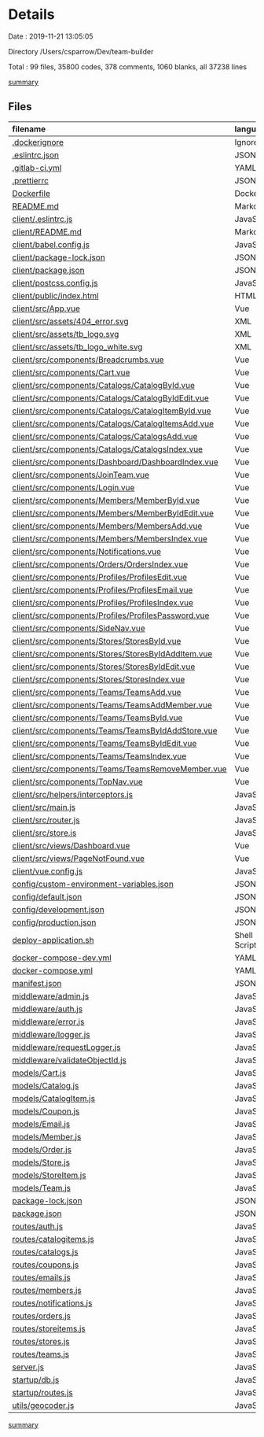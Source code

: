 # Details

Date : 2019-11-21 13:05:05

Directory /Users/csparrow/Dev/team-builder

Total : 99 files,  35800 codes, 378 comments, 1060 blanks, all 37238 lines

[summary](results.md)

## Files
| filename | language | code | comment | blank | total |
| :--- | :--- | ---: | ---: | ---: | ---: |
| [.dockerignore](file:///Users/csparrow/Dev/team-builder/.dockerignore) | Ignore | 3 | 0 | 0 | 3 |
| [.eslintrc.json](file:///Users/csparrow/Dev/team-builder/.eslintrc.json) | JSON | 7 | 0 | 1 | 8 |
| [.gitlab-ci.yml](file:///Users/csparrow/Dev/team-builder/.gitlab-ci.yml) | YAML | 39 | 13 | 6 | 58 |
| [.prettierrc](file:///Users/csparrow/Dev/team-builder/.prettierrc) | JSON | 4 | 0 | 1 | 5 |
| [Dockerfile](file:///Users/csparrow/Dev/team-builder/Dockerfile) | Dockerfile | 9 | 0 | 4 | 13 |
| [README.md](file:///Users/csparrow/Dev/team-builder/README.md) | Markdown | 2 | 0 | 2 | 4 |
| [client/.eslintrc.js](file:///Users/csparrow/Dev/team-builder/client/.eslintrc.js) | JavaScript | 14 | 0 | 1 | 15 |
| [client/README.md](file:///Users/csparrow/Dev/team-builder/client/README.md) | Markdown | 23 | 0 | 7 | 30 |
| [client/babel.config.js](file:///Users/csparrow/Dev/team-builder/client/babel.config.js) | JavaScript | 3 | 0 | 1 | 4 |
| [client/package-lock.json](file:///Users/csparrow/Dev/team-builder/client/package-lock.json) | JSON | 12,940 | 0 | 1 | 12,941 |
| [client/package.json](file:///Users/csparrow/Dev/team-builder/client/package.json) | JSON | 50 | 0 | 1 | 51 |
| [client/postcss.config.js](file:///Users/csparrow/Dev/team-builder/client/postcss.config.js) | JavaScript | 5 | 0 | 1 | 6 |
| [client/public/index.html](file:///Users/csparrow/Dev/team-builder/client/public/index.html) | HTML | 46 | 2 | 2 | 50 |
| [client/src/App.vue](file:///Users/csparrow/Dev/team-builder/client/src/App.vue) | Vue | 206 | 0 | 29 | 235 |
| [client/src/assets/404_error.svg](file:///Users/csparrow/Dev/team-builder/client/src/assets/404_error.svg) | XML | 1 | 0 | 0 | 1 |
| [client/src/assets/tb_logo.svg](file:///Users/csparrow/Dev/team-builder/client/src/assets/tb_logo.svg) | XML | 269 | 1 | 1 | 271 |
| [client/src/assets/tb_logo_white.svg](file:///Users/csparrow/Dev/team-builder/client/src/assets/tb_logo_white.svg) | XML | 273 | 1 | 1 | 275 |
| [client/src/components/Breadcrumbs.vue](file:///Users/csparrow/Dev/team-builder/client/src/components/Breadcrumbs.vue) | Vue | 32 | 0 | 3 | 35 |
| [client/src/components/Cart.vue](file:///Users/csparrow/Dev/team-builder/client/src/components/Cart.vue) | Vue | 31 | 0 | 3 | 34 |
| [client/src/components/Catalogs/CatalogById.vue](file:///Users/csparrow/Dev/team-builder/client/src/components/Catalogs/CatalogById.vue) | Vue | 260 | 0 | 21 | 281 |
| [client/src/components/Catalogs/CatalogByIdEdit.vue](file:///Users/csparrow/Dev/team-builder/client/src/components/Catalogs/CatalogByIdEdit.vue) | Vue | 132 | 0 | 3 | 135 |
| [client/src/components/Catalogs/CatalogItemById.vue](file:///Users/csparrow/Dev/team-builder/client/src/components/Catalogs/CatalogItemById.vue) | Vue | 273 | 0 | 15 | 288 |
| [client/src/components/Catalogs/CatalogItemsAdd.vue](file:///Users/csparrow/Dev/team-builder/client/src/components/Catalogs/CatalogItemsAdd.vue) | Vue | 433 | 0 | 7 | 440 |
| [client/src/components/Catalogs/CatalogsAdd.vue](file:///Users/csparrow/Dev/team-builder/client/src/components/Catalogs/CatalogsAdd.vue) | Vue | 112 | 0 | 3 | 115 |
| [client/src/components/Catalogs/CatalogsIndex.vue](file:///Users/csparrow/Dev/team-builder/client/src/components/Catalogs/CatalogsIndex.vue) | Vue | 124 | 0 | 4 | 128 |
| [client/src/components/Dashboard/DashboardIndex.vue](file:///Users/csparrow/Dev/team-builder/client/src/components/Dashboard/DashboardIndex.vue) | Vue | 15 | 0 | 2 | 17 |
| [client/src/components/JoinTeam.vue](file:///Users/csparrow/Dev/team-builder/client/src/components/JoinTeam.vue) | Vue | 725 | 1 | 11 | 737 |
| [client/src/components/Login.vue](file:///Users/csparrow/Dev/team-builder/client/src/components/Login.vue) | Vue | 95 | 0 | 8 | 103 |
| [client/src/components/Members/MemberById.vue](file:///Users/csparrow/Dev/team-builder/client/src/components/Members/MemberById.vue) | Vue | 277 | 0 | 4 | 281 |
| [client/src/components/Members/MemberByIdEdit.vue](file:///Users/csparrow/Dev/team-builder/client/src/components/Members/MemberByIdEdit.vue) | Vue | 727 | 0 | 10 | 737 |
| [client/src/components/Members/MembersAdd.vue](file:///Users/csparrow/Dev/team-builder/client/src/components/Members/MembersAdd.vue) | Vue | 692 | 0 | 9 | 701 |
| [client/src/components/Members/MembersIndex.vue](file:///Users/csparrow/Dev/team-builder/client/src/components/Members/MembersIndex.vue) | Vue | 172 | 0 | 7 | 179 |
| [client/src/components/Notifications.vue](file:///Users/csparrow/Dev/team-builder/client/src/components/Notifications.vue) | Vue | 128 | 0 | 7 | 135 |
| [client/src/components/Orders/OrdersIndex.vue](file:///Users/csparrow/Dev/team-builder/client/src/components/Orders/OrdersIndex.vue) | Vue | 107 | 0 | 3 | 110 |
| [client/src/components/Profiles/ProfilesEdit.vue](file:///Users/csparrow/Dev/team-builder/client/src/components/Profiles/ProfilesEdit.vue) | Vue | 742 | 0 | 12 | 754 |
| [client/src/components/Profiles/ProfilesEmail.vue](file:///Users/csparrow/Dev/team-builder/client/src/components/Profiles/ProfilesEmail.vue) | Vue | 117 | 0 | 5 | 122 |
| [client/src/components/Profiles/ProfilesIndex.vue](file:///Users/csparrow/Dev/team-builder/client/src/components/Profiles/ProfilesIndex.vue) | Vue | 265 | 0 | 4 | 269 |
| [client/src/components/Profiles/ProfilesPassword.vue](file:///Users/csparrow/Dev/team-builder/client/src/components/Profiles/ProfilesPassword.vue) | Vue | 114 | 0 | 4 | 118 |
| [client/src/components/SideNav.vue](file:///Users/csparrow/Dev/team-builder/client/src/components/SideNav.vue) | Vue | 166 | 0 | 15 | 181 |
| [client/src/components/Stores/StoresById.vue](file:///Users/csparrow/Dev/team-builder/client/src/components/Stores/StoresById.vue) | Vue | 522 | 2 | 27 | 551 |
| [client/src/components/Stores/StoresByIdAddItem.vue](file:///Users/csparrow/Dev/team-builder/client/src/components/Stores/StoresByIdAddItem.vue) | Vue | 610 | 0 | 35 | 645 |
| [client/src/components/Stores/StoresByIdEdit.vue](file:///Users/csparrow/Dev/team-builder/client/src/components/Stores/StoresByIdEdit.vue) | Vue | 404 | 0 | 12 | 416 |
| [client/src/components/Stores/StoresIndex.vue](file:///Users/csparrow/Dev/team-builder/client/src/components/Stores/StoresIndex.vue) | Vue | 208 | 0 | 7 | 215 |
| [client/src/components/Teams/TeamsAdd.vue](file:///Users/csparrow/Dev/team-builder/client/src/components/Teams/TeamsAdd.vue) | Vue | 778 | 0 | 18 | 796 |
| [client/src/components/Teams/TeamsAddMember.vue](file:///Users/csparrow/Dev/team-builder/client/src/components/Teams/TeamsAddMember.vue) | Vue | 125 | 0 | 9 | 134 |
| [client/src/components/Teams/TeamsById.vue](file:///Users/csparrow/Dev/team-builder/client/src/components/Teams/TeamsById.vue) | Vue | 516 | 0 | 30 | 546 |
| [client/src/components/Teams/TeamsByIdAddStore.vue](file:///Users/csparrow/Dev/team-builder/client/src/components/Teams/TeamsByIdAddStore.vue) | Vue | 409 | 0 | 11 | 420 |
| [client/src/components/Teams/TeamsByIdEdit.vue](file:///Users/csparrow/Dev/team-builder/client/src/components/Teams/TeamsByIdEdit.vue) | Vue | 651 | 0 | 15 | 666 |
| [client/src/components/Teams/TeamsIndex.vue](file:///Users/csparrow/Dev/team-builder/client/src/components/Teams/TeamsIndex.vue) | Vue | 193 | 0 | 8 | 201 |
| [client/src/components/Teams/TeamsRemoveMember.vue](file:///Users/csparrow/Dev/team-builder/client/src/components/Teams/TeamsRemoveMember.vue) | Vue | 138 | 0 | 6 | 144 |
| [client/src/components/TopNav.vue](file:///Users/csparrow/Dev/team-builder/client/src/components/TopNav.vue) | Vue | 92 | 0 | 11 | 103 |
| [client/src/helpers/interceptors.js](file:///Users/csparrow/Dev/team-builder/client/src/helpers/interceptors.js) | JavaScript | 34 | 0 | 4 | 38 |
| [client/src/main.js](file:///Users/csparrow/Dev/team-builder/client/src/main.js) | JavaScript | 36 | 0 | 4 | 40 |
| [client/src/router.js](file:///Users/csparrow/Dev/team-builder/client/src/router.js) | JavaScript | 346 | 1 | 8 | 355 |
| [client/src/store.js](file:///Users/csparrow/Dev/team-builder/client/src/store.js) | JavaScript | 838 | 1 | 2 | 841 |
| [client/src/views/Dashboard.vue](file:///Users/csparrow/Dev/team-builder/client/src/views/Dashboard.vue) | Vue | 45 | 0 | 7 | 52 |
| [client/src/views/PageNotFound.vue](file:///Users/csparrow/Dev/team-builder/client/src/views/PageNotFound.vue) | Vue | 30 | 0 | 4 | 34 |
| [client/vue.config.js](file:///Users/csparrow/Dev/team-builder/client/vue.config.js) | JavaScript | 5 | 1 | 1 | 7 |
| [config/custom-environment-variables.json](file:///Users/csparrow/Dev/team-builder/config/custom-environment-variables.json) | JSON | 20 | 0 | 1 | 21 |
| [config/default.json](file:///Users/csparrow/Dev/team-builder/config/default.json) | JSON | 4 | 0 | 1 | 5 |
| [config/development.json](file:///Users/csparrow/Dev/team-builder/config/development.json) | JSON | 3 | 0 | 0 | 3 |
| [config/production.json](file:///Users/csparrow/Dev/team-builder/config/production.json) | JSON | 3 | 0 | 0 | 3 |
| [deploy-application.sh](file:///Users/csparrow/Dev/team-builder/deploy-application.sh) | Shell Script | 141 | 10 | 56 | 207 |
| [docker-compose-dev.yml](file:///Users/csparrow/Dev/team-builder/docker-compose-dev.yml) | YAML | 31 | 0 | 1 | 32 |
| [docker-compose.yml](file:///Users/csparrow/Dev/team-builder/docker-compose.yml) | YAML | 37 | 0 | 2 | 39 |
| [manifest.json](file:///Users/csparrow/Dev/team-builder/manifest.json) | JSON | 13 | 0 | 1 | 14 |
| [middleware/admin.js](file:///Users/csparrow/Dev/team-builder/middleware/admin.js) | JavaScript | 4 | 2 | 1 | 7 |
| [middleware/auth.js](file:///Users/csparrow/Dev/team-builder/middleware/auth.js) | JavaScript | 21 | 3 | 4 | 28 |
| [middleware/error.js](file:///Users/csparrow/Dev/team-builder/middleware/error.js) | JavaScript | 5 | 2 | 2 | 9 |
| [middleware/logger.js](file:///Users/csparrow/Dev/team-builder/middleware/logger.js) | JavaScript | 15 | 1 | 4 | 20 |
| [middleware/requestLogger.js](file:///Users/csparrow/Dev/team-builder/middleware/requestLogger.js) | JavaScript | 9 | 0 | 4 | 13 |
| [middleware/validateObjectId.js](file:///Users/csparrow/Dev/team-builder/middleware/validateObjectId.js) | JavaScript | 6 | 2 | 3 | 11 |
| [models/Cart.js](file:///Users/csparrow/Dev/team-builder/models/Cart.js) | JavaScript | 108 | 0 | 5 | 113 |
| [models/Catalog.js](file:///Users/csparrow/Dev/team-builder/models/Catalog.js) | JavaScript | 63 | 0 | 6 | 69 |
| [models/CatalogItem.js](file:///Users/csparrow/Dev/team-builder/models/CatalogItem.js) | JavaScript | 206 | 0 | 7 | 213 |
| [models/Coupon.js](file:///Users/csparrow/Dev/team-builder/models/Coupon.js) | JavaScript | 200 | 0 | 7 | 207 |
| [models/Email.js](file:///Users/csparrow/Dev/team-builder/models/Email.js) | JavaScript | 76 | 0 | 6 | 82 |
| [models/Member.js](file:///Users/csparrow/Dev/team-builder/models/Member.js) | JavaScript | 654 | 4 | 16 | 674 |
| [models/Order.js](file:///Users/csparrow/Dev/team-builder/models/Order.js) | JavaScript | 197 | 0 | 6 | 203 |
| [models/Store.js](file:///Users/csparrow/Dev/team-builder/models/Store.js) | JavaScript | 205 | 0 | 5 | 210 |
| [models/StoreItem.js](file:///Users/csparrow/Dev/team-builder/models/StoreItem.js) | JavaScript | 179 | 0 | 5 | 184 |
| [models/Team.js](file:///Users/csparrow/Dev/team-builder/models/Team.js) | JavaScript | 244 | 1 | 6 | 251 |
| [package-lock.json](file:///Users/csparrow/Dev/team-builder/package-lock.json) | JSON | 5,504 | 0 | 1 | 5,505 |
| [package.json](file:///Users/csparrow/Dev/team-builder/package.json) | JSON | 25 | 34 | 0 | 59 |
| [routes/auth.js](file:///Users/csparrow/Dev/team-builder/routes/auth.js) | JavaScript | 215 | 15 | 33 | 263 |
| [routes/catalogitems.js](file:///Users/csparrow/Dev/team-builder/routes/catalogitems.js) | JavaScript | 153 | 34 | 35 | 222 |
| [routes/catalogs.js](file:///Users/csparrow/Dev/team-builder/routes/catalogs.js) | JavaScript | 74 | 17 | 23 | 114 |
| [routes/coupons.js](file:///Users/csparrow/Dev/team-builder/routes/coupons.js) | JavaScript | 204 | 38 | 49 | 291 |
| [routes/emails.js](file:///Users/csparrow/Dev/team-builder/routes/emails.js) | JavaScript | 135 | 7 | 41 | 183 |
| [routes/members.js](file:///Users/csparrow/Dev/team-builder/routes/members.js) | JavaScript | 393 | 44 | 73 | 510 |
| [routes/notifications.js](file:///Users/csparrow/Dev/team-builder/routes/notifications.js) | JavaScript | 45 | 14 | 11 | 70 |
| [routes/orders.js](file:///Users/csparrow/Dev/team-builder/routes/orders.js) | JavaScript | 111 | 19 | 30 | 160 |
| [routes/storeitems.js](file:///Users/csparrow/Dev/team-builder/routes/storeitems.js) | JavaScript | 141 | 20 | 26 | 187 |
| [routes/stores.js](file:///Users/csparrow/Dev/team-builder/routes/stores.js) | JavaScript | 293 | 30 | 52 | 375 |
| [routes/teams.js](file:///Users/csparrow/Dev/team-builder/routes/teams.js) | JavaScript | 298 | 30 | 63 | 391 |
| [server.js](file:///Users/csparrow/Dev/team-builder/server.js) | JavaScript | 81 | 20 | 26 | 127 |
| [startup/db.js](file:///Users/csparrow/Dev/team-builder/startup/db.js) | JavaScript | 46 | 4 | 4 | 54 |
| [startup/routes.js](file:///Users/csparrow/Dev/team-builder/startup/routes.js) | JavaScript | 15 | 3 | 2 | 20 |
| [utils/geocoder.js](file:///Users/csparrow/Dev/team-builder/utils/geocoder.js) | JavaScript | 10 | 1 | 4 | 15 |

[summary](results.md)